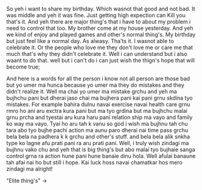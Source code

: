 So yeh i want to share my birthday. Which wasnot that good and not bad. It was middle and yeh it was fine. Just getting high expection can 
Kill you that's it. And yeh there are major thing's that i have to about my problem i need to control that too.
My brother come at my house yesterday. And yeh we kind of enjoy and played games and other's normal thing's.
My birthday but just feel like a normal day. As alwasy. Tha'ts it. I wasnot able to celebrate it. Or the people
who love me they don't love me or care me that much that's why they didn't celebrate it. Well i can understand but 
i also waant to do that. well but i can't do i can just wish the thign's hope that will become true; 

And here is a words for all the person i know not all person are those bad but yo umer ma hunca because yo umer ma they
do mistakes and they didn't realize it. Well ma chai yo umer ma mistake grchu and yeh ma bujhchu pani but dherai jaso chai
ma bujhera pani kai pani grnu skdina tyo mistakes. For example bahira dulnu navai exercise navai health care grnu rmro ho 
ani aru exctra kura pani but ma tyo grdina but ma bujhchu malai grnu prcha and tyestai aru kura haru pani relation ship ma
vayo and family ko way ma vayo. Tyai ho aru tah k vanu so god i wish ma bujhnu tah chu tara abo tyo bujhe pachi
action ma aunu paro dherai nai time pass grchu bela bela na padhera k k grchu and other's stuff. and bela bela
alik snkha type ko lagne afu prati pani ra aru prati pani. Well, i truly wish zindagi ma bujhnu vako chu and yeh that is 
big thing's but  abo malai tyo bujhaie sanga control grna ra action hune pani hune banaie dinu hola. Well afulai 
banaune tah afai nai ho but still i hope. Kai luck hoss navai chamatkar hos mero zindagi ma alright!


"Elite thing's" -> 